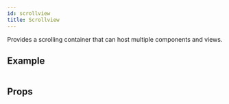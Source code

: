 ```yaml
---
id: scrollview
title: Scrollview
---
```


Provides a scrolling container that can host multiple components and views.

## Example

```ComponentSnackPlayer path=basic,ScrollView,Basic.tsx

```

## Props

```ComponentPropTable path=basic,ScrollView,ScrollView.tsx showStylingProps=true

```
